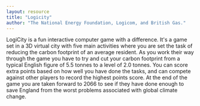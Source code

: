 ```yaml
---
layout: resource
title: "Logicity"
author: "The National Energy Foundation, Logicom, and British Gas."
---
```


LogiCity is a fun interactive computer game with a difference. It's a game set in a 3D virtual city with five main activities where you are set the task of reducing the carbon footprint of an average resident. As you work their way through the game you have to try and cut your carbon footprint from a typical English figure of 5.5 tonnes to a level of 2.0 tonnes. You can score extra points based on how well you have done the tasks, and can compete against other players to record the highest points score. At the end of the game you are taken forward to 2066 to see if they have done enough to save England from the worst problems associated with global climate change.

